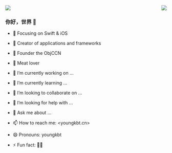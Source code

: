 <!--
**Kele-Bingtang/Kele-BingTang** is a ✨ _special_ ✨ repository because its `README.md` (this file) appears on your GitHub profile.

Here are some ideas to get you started:

- 🔭 I’m currently working on ...
- 🌱 I’m currently learning ...
- 👯 I’m looking to collaborate on ...
- 🤔 I’m looking for help with ...
- 💬 Ask me about ...
- 📫 How to reach me: ...
- 😄 Pronouns: ...
- ⚡ Fun fact: ...
-->

<a href="https://github.com/Kele-Bingtang/">
  <img align="right" src="https://github-readme-stats.vercel.app/api?username=Kele-Bingtang&theme=algolia&count_private=true&show_icons=true" />
</a>


<a href="https://github.com/Kele-Bingtang/">
  <img src="https://github-readme-stats.vercel.app/api/top-langs/?username=Kele-Bingtang&layout=compact" />
</a>


### 你好，世界 👋

- :orange_book: Focusing on Swift & iOS
- :hammer: Creator of applications and frameworks
- :ram: Founder the ObjCCN
- :meat_on_bone: Meat lover

- 🔭 I’m currently working on ...
- 🌱 I’m currently learning ...
- 👯 I’m looking to collaborate on ...
- 🤔 I’m looking for help with ...
- 💬 Ask me about ...
- 📫 How to reach me: <youngkbt.cn>
- 😄 Pronouns: youngkbt
- ⚡ Fun fact: 🏀🏃‍

